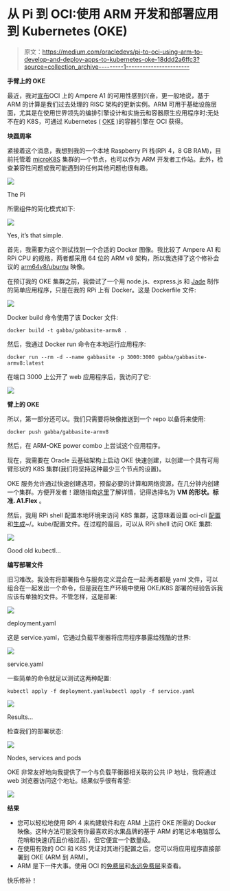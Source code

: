 # 从 Pi 到 OCI:使用 ARM 开发和部署应用到 Kubernetes (OKE)

> 原文：<https://medium.com/oracledevs/pi-to-oci-using-arm-to-develop-and-deploy-apps-to-kubernetes-oke-18ddd2a6ffc3?source=collection_archive---------1----------------------->

**手臂上的 OKE**

最近，我对[宣布](https://blogs.oracle.com/cloud-infrastructure/arm-based-cloud-computing-is-the-next-big-thing-introducing-arm-on-oci?source=:ex:tb:::::RC_WWMK210625P00070:PItoIOCI&SC=:ex:tb:::::RC_WWMK210625P00070:PItoIOCI&pcode=WWMK210625P00070)OCI 上的 Ampere A1 的可用性感到兴奋，更一般地说，基于 ARM 的计算是我们过去处理的 RISC 架构的更新实例。ARM 可用于基础设施层面，尤其是在使用世界领先的编排引擎设计和实施云和容器原生应用程序时:无处不在的 K8S，可通过 Kubernetes ( [OKE](https://docs.oracle.com/en-us/iaas/Content/ContEng/Concepts/contengoverview.htm/?source=:ex:tb:::::RC_WWMK210625P00070:PItoOCI&SC=:ex:tb:::::RC_WWMK210625P00070:PItoOCI&pcode=WWMK210625P00070) )的容器引擎在 OCI 获得。

**块圆周率**

紧接着这个消息，我想到我的一个本地 Raspberry Pi 栈(RPi 4，8 GB RAM)，目前托管着 [microK8S](https://microk8s.io) 集群的一个节点，也可以作为 ARM 开发者工作站。此外，检查兼容性问题或我可能遇到的任何其他问题也很有趣。

![](img/820198e771e36147de20a15e75298209.png)

The Pi

所需组件的简化模式如下:

![](img/3495a188c04fef88ad45ac30c80cf7d1.png)

Yes, it’s that simple.

首先，我需要为这个测试找到一个合适的 Docker 图像。我比较了 Ampere A1 和 RPi CPU 的规格，两者都采用 64 位的 ARM v8 架构，所以我选择了这个修补会议的 [arm64v8/ubuntu](https://hub.docker.com/r/arm64v8/ubuntu) 映像。

在预订我的 OKE 集群之前，我尝试了一个用 node.js、express.js 和 [Jade](http://jade-lang.com) 制作的简单应用程序，只是在我的 RPi 上有 Docker。这是 Dockerfile 文件:

![](img/0bd3c759c994b626d05046924c9d705e.png)

Docker build 命令使用了该 Docker 文件:

```
docker build -t gabba/gabbasite-armv8 .
```

然后，我通过 Docker run 命令在本地运行应用程序:

```
docker run --rm -d --name gabbasite -p 3000:3000 gabba/gabbasite-armv8:latest
```

在端口 3000 上公开了 web 应用程序后，我访问了它:

![](img/c6d985fed8c4a57683ca4dbe0a9273b9.png)

**臂上的 OKE**

所以，第一部分还可以。我们只需要将映像推送到一个 repo 以备将来使用:

```
docker push gabba/gabbasite-armv8
```

然后，在 ARM-OKE power combo 上尝试这个应用程序。

现在，我需要在 Oracle 云基础架构上启动 OKE 快速创建，以创建一个具有可用臂形状的 K8S 集群(我们将坚持这种最少三个节点的设置)。

OKE 服务允许通过快速创建选项，预留必要的计算和网络资源，在几分钟内创建一个集群。方便开发者！跟随指南[这里](https://docs.oracle.com/en/learn/arm_oke_cluster_oci/index.html?source=:ex:tb:::::RC_WWMK210625P00070:PItoOCI&SC=:ex:tb:::::RC_WWMK210625P00070:PItoOCI&pcode=WWMK210625P00070#introduction)了解详情，记得选择名为 **VM 的形状。标准. A1.Flex** 。

然后，我用 RPi shell 配置本地环境来访问 K8S 集群，这意味着设置 oci-cli [配置](https://docs.oracle.com/en-us/iaas/Content/API/SDKDocs/cliconfigure.htm?source=:ex:tb:::::RC_WWMK210625P00070:PitoOCI&SC=:ex:tb:::::RC_WWMK210625P00070:PitoOCI&pcode=WWMK210625P00070)和[生成](https://docs.oracle.com/en-us/iaas/Content/ContEng/Tasks/contengdownloadkubeconfigfile.htm?source=:ex:tb:::::RC_WWMK210625P00070:PitoOCI&SC=:ex:tb:::::RC_WWMK210625P00070:PitoOCI&pcode=WWMK210625P00070)~/。kube/配置文件。在过程的最后，可以从 RPi shell 访问 OKE 集群:

![](img/ceacfc413225e6415b2ae5b33ac30311.png)

Good old kubectl…

**编写部署文件**

旧习难改。我没有将部署指令与服务定义混合在一起:两者都是 yaml 文件，可以组合在一起发出一个命令，但是我在生产环境中使用 OKE/K8S 部署的经验告诉我应该有单独的文件。不管怎样，这是部署:

![](img/bae97313ad59f200ccccb0f7322b2324.png)

deployment.yaml

这是 service.yaml，它通过负载平衡器将应用程序暴露给残酷的世界:

![](img/3acf168d0730afe2da0804c6b38fb9f4.png)

service.yaml

一些简单的命令就足以测试这两种配置:

```
kubectl apply -f deployment.yamlkubectl apply -f service.yaml
```

![](img/a683a58165cf5aff6ca642483fca2cb8.png)

Results…

检查我们的部署状态:

![](img/3ec560d2ef10028629868d010b817450.png)

Nodes, services and pods

OKE 非常友好地向我提供了一个与负载平衡器相关联的公共 IP 地址，我将通过 web 浏览器访问这个地址。结果似乎很有希望:

![](img/c3b5e73d0b9667095406c9f674f12ca3.png)

**结果**

*   您可以轻松地使用 RPi 4 来构建软件和在 ARM 上运行 OKE 所需的 Docker 映像。这种方法可能没有你最喜欢的水果品牌的基于 ARM 的笔记本电脑那么花哨和快速(而且价格过高)，但它便宜一个数量级。
*   在使用有效的 OCI 和 K8S 凭证对其进行配置之后，您可以将应用程序直接部署到 OKE (ARM 到 ARM)。
*   ARM 是下一件大事。使用 OCI 的[免费层](https://www.oracle.com/cloud/free/?source=:ex:tb:::::RC_WWMK210625P00070:PitoOCI&SC=:ex:tb:::::RC_WWMK210625P00070:PitoOCI&pcode=WWMK210625P00070)和[永远免费层](https://www.oracle.com/cloud/free/?source=:ex:tb:::::RC_WWMK210625P00070:PItoOCI&SC=:ex:tb:::::RC_WWMK210625P00070:PItoOCI&pcode=WWMK210625P00070#always-free)来查看。

快乐修补！